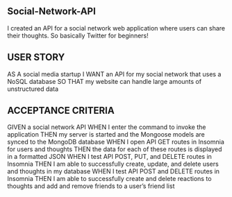 ## Social-Network-API

I created an API for a social network web application where users can share their thoughts. So basically Twitter for beginners!

## USER STORY

AS A social media startup
I WANT an API for my social network that uses a NoSQL database
SO THAT my website can handle large amounts of unstructured data

## ACCEPTANCE CRITERIA

GIVEN a social network API
WHEN I enter the command to invoke the application
THEN my server is started and the Mongoose models are synced to the MongoDB database
WHEN I open API GET routes in Insomnia for users and thoughts
THEN the data for each of these routes is displayed in a formatted JSON
WHEN I test API POST, PUT, and DELETE routes in Insomnia
THEN I am able to successfully create, update, and delete users and thoughts in my database
WHEN I test API POST and DELETE routes in Insomnia
THEN I am able to successfully create and delete reactions to thoughts and add and remove friends to a user’s friend list

